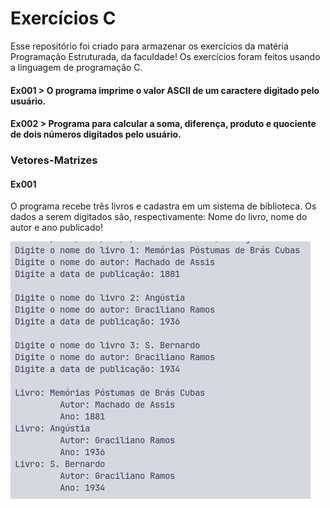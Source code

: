 # Exercícios C

Esse repositório foi criado para armazenar os exercícios da matéria Programação Estruturada, da faculdade! Os exercícios foram feitos usando a linguagem de programação C.

#### Ex001 > O programa imprime o valor ASCII de um caractere digitado pelo usuário.
#### Ex002 > Programa para calcular a soma, diferença, produto e quociente de dois números digitados pelo usuário.

### Vetores-Matrizes 
#### Ex001

O programa recebe três livros e cadastra em um sistema de biblioteca. Os dados a serem digitados são, respectivamente: Nome do livro, nome do autor e ano publicado! 

![](assets/ex001.png)